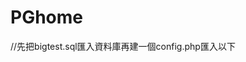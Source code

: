 # PGhome
 //先把bigtest.sql匯入資料庫再建一個config.php匯入以下
<?php
$DB_USER = "";
$DB_PASSWORD = "";
$DB_DBNAME = "";
$TIMEOUT = ;
?>